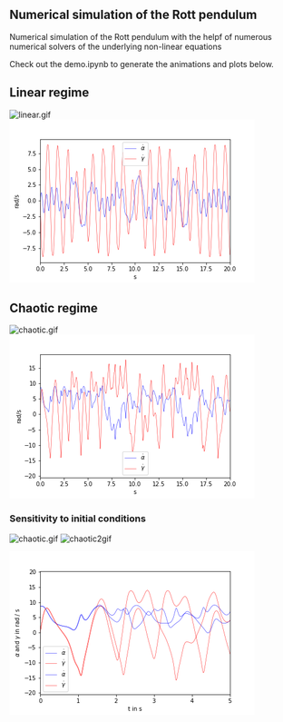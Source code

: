 ## Numerical simulation of the Rott pendulum

Numerical simulation of the Rott pendulum with the helpf of numerous numerical solvers of the underlying non-linear equations

Check out the demo.ipynb to generate the animations and plots below.


 ## Linear regime 

![linear.gif](./animations/linear.gif)
![linear_plot.png](./animations/linear_plot.png)

 ## Chaotic regime

![chaotic.gif](./animations/chaotic.gif)
![linear_plot.png](./animations/chaotic_plot.png)


### Sensitivity to initial conditions

![chaotic.gif](./animations/chaotic.gif)
![chaotic2gif](./animations/chaotic_2.gif)

![sensitivity.png](./animations/sensitivity.png)
